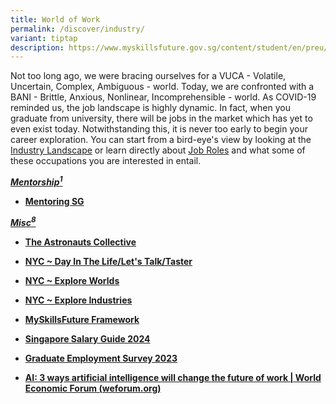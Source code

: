 ```yaml
---
title: World of Work
permalink: /discover/industry/
variant: tiptap
description: https://www.myskillsfuture.gov.sg/content/student/en/preu/world-of-work/industry-landscape.html
---
```

<p>Not too long ago, we were bracing ourselves for a VUCA - Volatile, Uncertain,
Complex, Ambiguous - world. Today, we are confronted with a BANI - Brittle,
Anxious, Nonlinear, Incomprehensible - world. As COVID-19 reminded us,
the job landscape is highly dynamic. In fact, when you graduate from university,
there will be jobs in the market which has yet to even exist today. Notwithstanding
this, it is never too early to begin your career exploration. You can start
from a bird-eye's view by looking at the <a href="https://www.myskillsfuture.gov.sg/content/student/en/preu/world-of-work/industry-landscape.html" rel="noopener noreferrer nofollow" target="_blank">Industry Landscape</a> or
learn directly about <a href="https://www.myskillsfuture.gov.sg/content/student/en/secondary/world-of-work/occupation.html" rel="noopener noreferrer nofollow" target="_blank">Job Roles</a> and
what some of these occupations you are interested in entail.</p>
<p></p>
<p><strong><em><u>Mentorship<sup>1</sup></u></em></strong>
</p>
<ul data-tight="true" class="tight">
<li>
<p><strong><a href="https://mentoring.sg/mentoring-programmes" rel="noopener noreferrer nofollow" target="_blank">Mentoring SG</a></strong>
</p>
</li>
</ul>
<p><strong><em><u>Misc<sup>8</sup></u></em></strong>
</p>
<ul data-tight="true" class="tight">
<li>
<p><strong><a href="https://www.hellotac.org/" rel="noopener noreferrer nofollow" target="_blank">The Astronauts Collective</a></strong>
</p>
</li>
<li>
<p><strong><a href="https://www.nyc.gov.sg/omw/dayinthelife" rel="noopener noreferrer nofollow" target="_blank">NYC ~ Day In The Life/Let's Talk/Taster</a></strong>
</p>
</li>
<li>
<p><strong><a href="https://discover.nyc.gov.sg/Explore-Worlds" rel="noopener noreferrer nofollow" target="_blank">NYC ~ Explore Worlds</a></strong>
</p>
</li>
<li>
<p><strong><a href="https://discover.nyc.gov.sg/Explore-Industries" rel="noopener noreferrer nofollow" target="_blank">NYC ~ Explore Industries</a></strong>
</p>
</li>
<li>
<p><strong><a href="https://www.skillsfuture.gov.sg/skills-framework" rel="noopener noreferrer nofollow" target="_blank">MySkillsFuture Framework</a></strong>
</p>
</li>
<li>
<p><strong><a href="https://content.mycareersfuture.gov.sg/singapore-salary-guide-bold-projections-cautious-approaches/" rel="noopener noreferrer nofollow" target="_blank">Singapore Salary Guide 2024</a></strong>
</p>
</li>
<li>
<p><strong><a href="https://www.moe.gov.sg/-/media/files/post-secondary/ges-2023/joint-web-publication-4-aus-ges2023.pdf" rel="noopener noreferrer nofollow" target="_blank">Graduate Employment Survey 2023</a></strong>
</p>
</li>
<li>
<p><strong><a href="https://www.weforum.org/agenda/2023/08/ai-artificial-intelligence-changing-the-future-of-work-jobs/" rel="noopener noreferrer nofollow" target="_blank">AI: 3 ways artificial intelligence will change the future of work | World Economic Forum (weforum.org)</a></strong>
</p>
<p></p>
</li>
</ul>
<p></p>